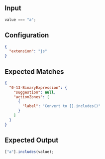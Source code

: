 
## Input
```javascript input
value === "a";
```

## Configuration
```json configuration
{
  "extension": "js"
}
```

## Expected Matches
```json expected matches
{
  "0-13-BinaryExpression": {
    "suggestion": null,
    "actionZones": [
      {
        "label": "Convert to [].includes()"
      }
    ]
  }
}
```

## Expected Output
```javascript expected output
["a"].includes(value);
```
